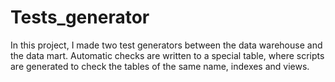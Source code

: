 # Tests_generator
In this project, I made two test generators between the data warehouse and the data mart. Automatic checks are written to a special table, where scripts are generated to check the tables of the same name, indexes and views.
